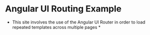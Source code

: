 # Angular UI Routing Example

* This site involves the use of the Angular UI Router in order to load repeated templates across multiple pages  *